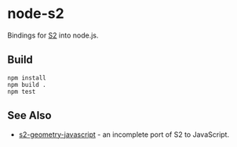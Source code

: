 # node-s2

Bindings for [S2](https://code.google.com/p/s2-geometry-library/) into node.js.

## Build

    npm install
    npm build .
    npm test

## See Also

* [s2-geometry-javascript](https://github.com/jonatkins/s2-geometry-javascript) - an incomplete port of S2 to JavaScript.
